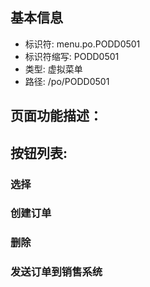
## 基本信息

- 标识符: menu.po.PODD0501
- 标识符缩写: PODD0501
- 类型: 虚拟菜单
- 路径: /po/PODD0501

## 页面功能描述：





## 按钮列表:


### 选择



### 创建订单



### 删除



### 发送订单到销售系统


